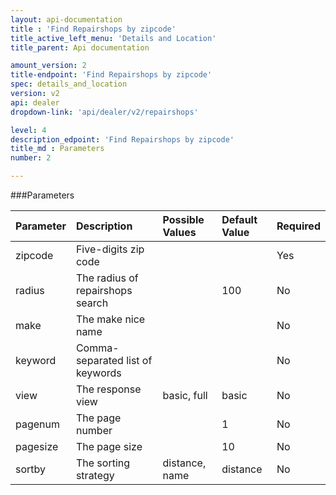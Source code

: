 ```yaml
---
layout: api-documentation
title : 'Find Repairshops by zipcode'
title_active_left_menu: 'Details and Location'
title_parent: Api documentation

amount_version: 2
title-endpoint: 'Find Repairshops by zipcode'
spec: details_and_location
version: v2
api: dealer
dropdown-link: 'api/dealer/v2/repairshops'

level: 4
description_edpoint: 'Find Repairshops by zipcode'
title_md : Parameters
number: 2

---
```



###Parameters

| Parameter     | Description                            | Possible Values             | Default Value | Required |
|:--------------|:---------------------------------------|:----------------------------|:--------------|:---------|
| zipcode       | Five-digits zip code                   |                             |               | Yes      |
| radius        | The radius of repairshops search       |                             | 100           | No       |
| make          | The make nice name                     |                             |               | No       |
| keyword       | Comma-separated list of keywords       |                             |               | No       |
| view          | The response view                      | basic, full                 | basic         | No       |
| pagenum       | The page number                        |                             | 1             | No       |
| pagesize      | The page size                          |                             | 10            | No       |
| sortby        | The sorting strategy                   | distance, name              | distance      | No       |
